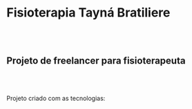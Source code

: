 <h1>Fisioterapia Tayná Bratiliere</h2>
<br>
<br>
<h2>Projeto de freelancer para fisioterapeuta </h1>
<br>
<br>
<p>Projeto criado com as tecnologias:
<br>
<br>
    <img
